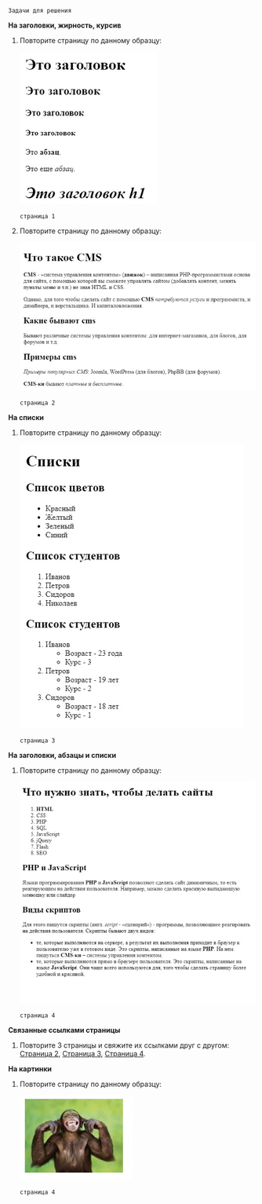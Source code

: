     Задачи для решения
 
**На заголовки, жирность, курсив**

1. Повторите страницу по данному образцу:

    ![Повторите страницу по данному по образцу](img/1.jpg)
    
       страница 1

2. Повторите страницу по данному образцу:

    ![Повторите страницу по данному по образцу](img/2.jpg)
    
       страница 2

**На списки**

1. Повторите страницу по данному образцу:

    ![Повторите страницу по данному по образцу](img/3.jpg)
    
       страница 3

**На заголовки, абзацы и списки**

1. Повторите страницу по данному образцу:

    ![Повторите страницу по данному по образцу](img/4.jpg)
    
       страница 4
 
**Связанные ссылками страницы**

1. Повторите 3 страницы и свяжите их ссылками друг с другом: [Страница 2](img/2.jpg), [Страница 3](img/3.jpg), [Страница 4](img/4.jpg).

**На картинки**

1. Повторите страницу по данному образцу:

    ![Повторите страницу по данному по образцу](img/5.jpg)
    
       страница 4